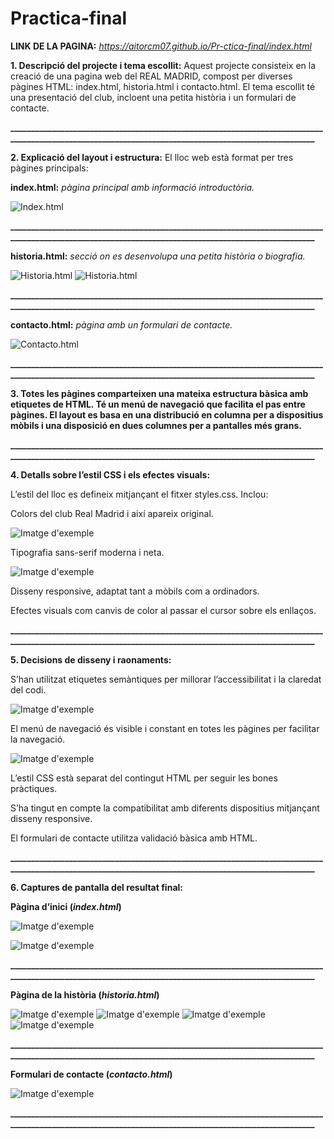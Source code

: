 # Practica-final
**LINK DE LA PAGINA:** *https://aitorcm07.github.io/Pr-ctica-final/index.html*

**1. Descripció del projecte i tema escollit:**
Aquest projecte consisteix en la creació de una pagina web del REAL MADRID, compost per diverses pàgines HTML: index.html, historia.html i contacto.html. El tema escollit té una presentació del club, incloent una petita història i un formulari de contacte.

**____________________________________________________________________________________________________________________________________________________**

**2. Explicació del layout i estructura:**
El lloc web està format per tres pàgines principals:

**index.html:** *pàgina principal amb informació introductòria.*

![Index.html](FOTON4.png)

**____________________________________________________________________________________________________________________________________________________**

**historia.html:** *secció on es desenvolupa una petita història o biografia.*

![Historia.html](FOTON2.png)
![Historia.html](FOTON3.png)

**____________________________________________________________________________________________________________________________________________________**

**contacto.html:** *pàgina amb un formulari de contacte.*

![Contacto.html](FOTON1.png)

**____________________________________________________________________________________________________________________________________________________**

**3. Totes les pàgines comparteixen una mateixa estructura bàsica amb etiquetes de HTML. Té un menú de navegació que facilita el pas entre pàgines. El layout es basa en una distribució en columna per a dispositius mòbils i una disposició en dues columnes per a pantalles més grans.**


**____________________________________________________________________________________________________________________________________________________**

**4. Detalls sobre l’estil CSS i els efectes visuals:**

L’estil del lloc es defineix mitjançant el fitxer styles.css. Inclou:

Colors del club Real Madrid i així apareix original.

![Imatge d'exemple](FOTON13.png)

Tipografia sans-serif moderna i neta.

![Imatge d'exemple](FOTON12.png)

Disseny responsive, adaptat tant a mòbils com a ordinadors.

Efectes visuals com canvis de color al passar el cursor sobre els enllaços.

**____________________________________________________________________________________________________________________________________________________**

**5. Decisions de disseny i raonaments:**

S’han utilitzat etiquetes semàntiques per millorar l’accessibilitat i la claredat del codi.

![Imatge d'exemple](FOTON14.png)

El menú de navegació és visible i constant en totes les pàgines per facilitar la navegació.

![Imatge d'exemple](FOTON15.png)

L’estil CSS està separat del contingut HTML per seguir les bones pràctiques.

S’ha tingut en compte la compatibilitat amb diferents dispositius mitjançant disseny responsive.

El formulari de contacte utilitza validació bàsica amb HTML.

**____________________________________________________________________________________________________________________________________________________**

**6. Captures de pantalla del resultat final:**

**Pàgina d’inici (*index.html*)**

![Imatge d'exemple](FOTON5.png)

![Imatge d'exemple](FOTON6.png)

**____________________________________________________________________________________________________________________________________________________**

**Pàgina de la història (*historia.html*)**

![Imatge d'exemple](FOTON7.png)
![Imatge d'exemple](FOTON8.png)
![Imatge d'exemple](FOTON9.png)
![Imatge d'exemple](FOTON10.png)

**____________________________________________________________________________________________________________________________________________________**

**Formulari de contacte (*contacto.html*)**


![Imatge d'exemple](FOTON11.png)

**____________________________________________________________________________________________________________________________________________________**
